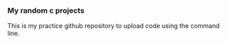 ### My random c projects

This is my practice github repository to upload code using the command line.
